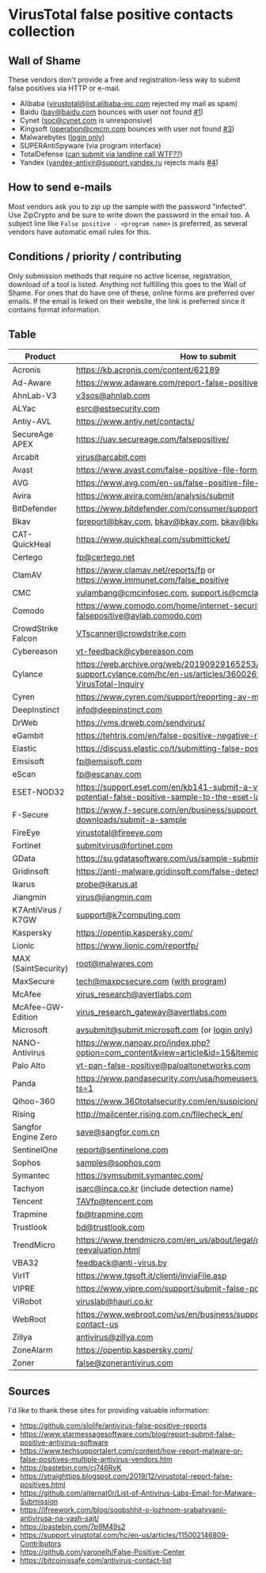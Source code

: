 # VirusTotal false positive contacts collection

## Wall of Shame

These vendors don't provide a free and registration-less way to submit false positives via HTTP or e-mail.

* Alibaba (virustotal@list.alibaba-inc.com rejected my mail as spam)
* Baidu (bav@baidu.com bounces with user not found [#1](https://github.com/namazso/VirusTotal-FPContacts/issues/1))
* Cynet (soc@cynet.com is unresponsive)
* Kingsoft (operation@cmcm.com bounces with user not found [#3](https://github.com/namazso/VirusTotal-FPContacts/issues/3))
* Malwarebytes ([login only](https://forums.malwarebytes.com/forum/122-false-positives/))
* SUPERAntiSpyware (via program interface)
* TotalDefense ([can submit via landline call WTF??](https://support.totaldefense.com/hc/en-us/articles/228497367-What-Is-A-False-Positive-))
* Yandex (yandex-antivir@support.yandex.ru rejects mails [#4](https://github.com/namazso/VirusTotal-FPContacts/issues/4))

## How to send e-mails

Most vendors ask you to zip up the sample with the password "infected". Use ZipCrypto and be sure to write down the password in the email too. A subject line like `False positive - <program name>` is preferred, as several vendors have automatic email rules for this.

## Conditions / priority / contributing

Only submission methods that require no active license, registration, download of a tool is listed. Anything not fulfilling this goes to the Wall of Shame. For ones that do have one of these, online forms are preferred over emails. If the email is linked on their website, the link is preferred since it contains format information.

## Table

| Product | How to submit |
| ------- | ---- |
| Acronis | https://kb.acronis.com/content/62189 |
| Ad-Aware | https://www.adaware.com/report-false-positives |
| AhnLab-V3 | v3sos@ahnlab.com |
| ALYac | esrc@estsecurity.com |
| Antiy-AVL | https://www.antiy.net/contacts/ |
| SecureAge APEX | https://uav.secureage.com/falsepositive/ |
| Arcabit | virus@arcabit.com |
| Avast | https://www.avast.com/false-positive-file-form.php |
| AVG | https://www.avg.com/en-us/false-positive-file-form |
| Avira | https://www.avira.com/en/analysis/submit |
| BitDefender | https://www.bitdefender.com/consumer/support/answer/40673/ |
| Bkav | fpreport@bkav.com, bkav@bkav.com, bkav@bkav.com.vn |
| CAT-QuickHeal | https://www.quickheal.com/submitticket/ |
| Certego | fp@certego.net |
| ClamAV | https://www.clamav.net/reports/fp or https://www.immunet.com/false_positive |
| CMC | vulambang@cmcinfosec.com, support.is@cmclab.net |
| Comodo | https://www.comodo.com/home/internet-security/submit.php falsepositive@avlab.comodo.com |
| CrowdStrike Falcon | VTscanner@crowdstrike.com |
| Cybereason | vt-feedback@cybereason.com |
| Cylance | https://web.archive.org/web/20190929165253/https://home-support.cylance.com/hc/en-us/articles/360026236014-FAQ-VirusTotal-Inquiry |
| Cyren | https://www.cyren.com/support/reporting-av-misclassifications |
| DeepInstinct | info@deepinstinct.com |
| DrWeb | https://vms.drweb.com/sendvirus/ |
| eGambit | https://tehtris.com/en/false-positive-negative-requests/ |
| Elastic | https://discuss.elastic.co/t/submitting-false-positives/232322 |
| Emsisoft | fp@emsisoft.com |
| eScan | fp@escanav.com |
| ESET-NOD32 | https://support.eset.com/en/kb141-submit-a-virus-website-or-potential-false-positive-sample-to-the-eset-lab#SubmitFile |
| F-Secure | https://www.f-secure.com/en/business/support-and-downloads/submit-a-sample |
| FireEye | virustotal@fireeye.com |
| Fortinet | submitvirus@fortinet.com |
| GData | https://su.gdatasoftware.com/us/sample-submission/ |
| Gridinsoft | https://anti-malware.gridinsoft.com/false-detect/ |
| Ikarus | probe@ikarus.at |
| Jiangmin | virus@jiangmin.com |
| K7AntiVirus / K7GW | support@k7computing.com |
| Kaspersky | https://opentip.kaspersky.com/ |
| Lionic | https://www.lionic.com/reportfp/ |
| MAX (SaintSecurity) | root@malwares.com |
| MaxSecure | tech@maxpcsecure.com ([with program](https://www.maxpcsecure.com/support/spywaredetector/submitSamples.htm)) |
| McAfee | virus_research@avertlabs.com |
| McAfee-GW-Edition | virus_research_gateway@avertlabs.com
| Microsoft | avsubmit@submit.microsoft.com (or [login only](https://www.microsoft.com/en-us/wdsi/filesubmission?persona=SoftwareDeveloper)) |
| NANO-Antivirus | https://www.nanoav.pro/index.php?option=com_content&view=article&id=15&Itemid=83&lang=en |
| Palo Alto | vt-pan-false-positive@paloaltonetworks.com |
| Panda | https://www.pandasecurity.com/usa/homeusers/support/contact.htm?ts=1 |
| Qihoo-360 | https://www.360totalsecurity.com/en/suspicion/false-positive/ |
| Rising | http://mailcenter.rising.com.cn/filecheck_en/ |
| Sangfor Engine Zero | save@sangfor.com.cn |
| SentinelOne | report@sentinelone.com |
| Sophos | samples@sophos.com |
| Symantec | https://symsubmit.symantec.com/ |
| Tachyon | isarc@inca.co.kr (include detection name) |
| Tencent | TAVfp@tencent.com |
| Trapmine | fp@trapmine.com 
| Trustlook | bd@trustlook.com |
| TrendMicro | https://www.trendmicro.com/en_us/about/legal/detection-reevaluation.html |
| VBA32 | feedback@anti-virus.by |
| VirIT | https://www.tgsoft.it/clienti/inviaFile.asp |
| VIPRE | https://www.vipre.com/support/submit-false-positive/ |
| ViRobot | viruslab@hauri.co.kr |
| WebRoot | https://www.webroot.com/us/en/business/support/vendor-dispute-contact-us |
| Zillya | antivirus@zillya.com |
| ZoneAlarm | https://opentip.kaspersky.com/ |
| Zoner | false@zonerantivirus.com |

## Sources

I'd like to thank these sites for providing valuable information:

* https://github.com/slolife/antivirus-false-positive-reports
* https://www.starmessagesoftware.com/blog/report-submit-false-positive-antivirus-software
* https://www.techsupportalert.com/content/how-report-malware-or-false-positives-multiple-antivirus-vendors.htm
* https://pastebin.com/cj746RvK
* https://straighttips.blogspot.com/2019/12/virustotal-report-false-positives.html
* https://github.com/alternat0r/List-of-Antivirus-Labs-Email-for-Malware-Submission
* https://ifreework.com/blog/soobshhit-o-lozhnom-srabatyvanii-antivirusa-na-vash-sajt/
* https://pastebin.com/7p9M49s2
* https://support.virustotal.com/hc/en-us/articles/115002146809-Contributors
* https://github.com/yaronelh/False-Positive-Center
* https://bitcoinissafe.com/antivirus-contact-list
